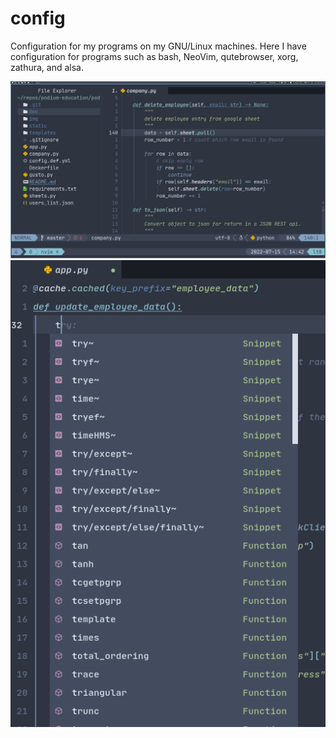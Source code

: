 # config
Configuration for my programs on my GNU/Linux machines. Here I have configuration
for programs such as bash, NeoVim, qutebrowser, xorg, zathura, and alsa.

![](./super-zoom-window.png)
![](/screenshot_completion.png)

